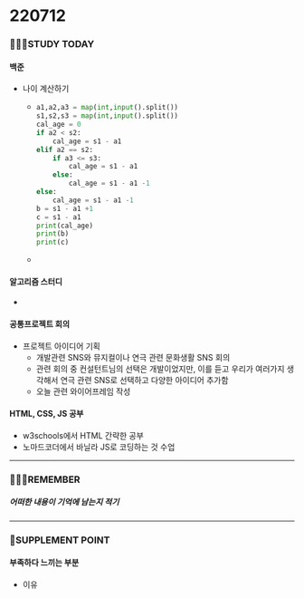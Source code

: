 # 220712

### 👨🏼‍🏫STUDY TODAY

#### 백준

- 나이 계산하기
  - ```python
    a1,a2,a3 = map(int,input().split())
    s1,s2,s3 = map(int,input().split())
    cal_age = 0
    if a2 < s2:
        cal_age = s1 - a1
    elif a2 == s2:
    	if a3 <= s3:
            cal_age = s1 - a1
        else:
            cal_age = s1 - a1 -1
    else:
        cal_age = s1 - a1 -1
    b = s1 - a1 +1
    c = s1 - a1
    print(cal_age)
    print(b)
    print(c)
    ```
    
  - 



#### 알고리즘 스터디

- 



#### 공통프로젝트 회의

- 프로젝트 아이디어 기획
  - 개발관련 SNS와 뮤지컬이나 연극 관련 문화생활 SNS 회의
  - 관련 회의 중 컨설턴트님의 선택은 개발이었지만, 이를 듣고 우리가 여러가지 생각해서 연극 관련 SNS로 선택하고 다양한 아이디어 추가함
  - 오늘 관련 와이어프레임 작성




#### HTML, CSS, JS 공부

- w3schools에서 HTML 간략한 공부
- 노마드코더에서 바닐라 JS로 코딩하는 것 수업

---

### 💆🏼‍♂️REMEMBER

##### 어떠한 내용이 기억에 남는지 적기

---

### 💫SUPPLEMENT POINT

#### 부족하다 느끼는 부분

- 이유
